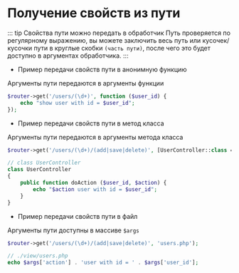 # Получение свойств из пути

::: tip Свойства пути можно передать в обработчик
Путь проверяется по регулярному выражению, вы можете заключить весь путь или кусочек/кусочки пути в круглые скобки `(часть пути)`, после чего это будет доступно в аргументах обработчика.
:::

- Пример передачи свойств пути в анонимную функцию

Аргументы пути передаются в аргументы функции
```PHP
$router->get('/users/(\d+)', function ($user_id) {
    echo "show user with id = $user_id";
});
```

- Пример передачи свойств пути в метод класса

Аргументы пути передаются в аргументы метода класса

```PHP
$router->get('/users/(\d+)/(add|save|delete)', [UserController::class => 'doAction']);

// class UserController
class UserController
{
    public function doAction ($user_id, $action) {
        echo "$action user with id = $user_id";
    }
}
```

- Пример передачи свойств пути в файл

Аргументы пути доступны в массиве `$args`
```PHP
$router->get('/users/(\d+)/(add|save|delete)', 'users.php');

// ./view/users.php
echo $args['action'] . 'user with id = ' . $args['user_id'];
```

